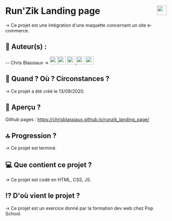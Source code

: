 # Run'Zik Landing page <img src="https://raw.githubusercontent.com/matiassingers/awesome-readme/master/icon.png" width="30px" style="float: right">


→ Ce projet est une intégration d'une maquette concernant un site e-commerce.

## 👤  Auteur(s) : 

-- Chris Blassiaux → 
[<img src="http://pngimg.com/uploads/github/github_PNG40.png" width="25" >](https://github.com/ChrisBlassiaux )[<img src="https://user-images.githubusercontent.com/59894954/79057092-9281bc00-7c5d-11ea-9392-783b52f9dae4.png" width="25" >](https://chrisb.fr/)  [<img src="https://www.crossfitchelles.com/wp-content/uploads/2019/03/linkedin-icon-logo-png-transparent.png" width="25" >  ](https://www.linkedin.com/in/christopher-blassiaux-802891198/)  [<img src="https://upload.wikimedia.org/wikipedia/commons/4/45/New_Logo_Gmail.svg" width="25" >](chrisblassiaux@gmail.com)   [<img src="https://www.toomed.com/blog/wp-content/uploads/2018/09/new-instagram-logo-png-transparent.png" width="25" > ](https://www.instagram.com/chris.blassiaux/) 

## :calendar:  Quand ? Où ? Circonstances ?

→ Ce projet a été créé le 13/09/2020.

## :eyes:  Aperçu ?
Github pages :
https://chrisblassiaux.github.io/runzik_landing_page/

## :top:  Progression ?

→ Ce projet est terminé. 

## :computer:  Que contient ce projet ?

→ Ce projet est codé en HTML, CSS, JS.

## :interrobang:  D'où vient le projet ?

→ Ce projet est un exercice donné par la formation dev web chez Pop School.
